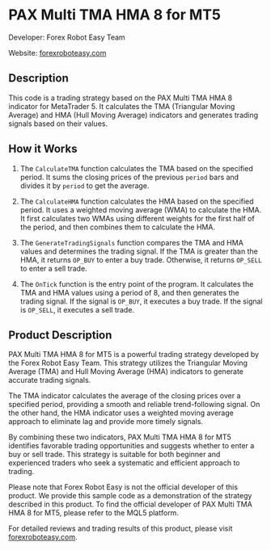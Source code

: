 # PAX Multi TMA HMA 8 for MT5

Developer: Forex Robot Easy Team

Website: [forexroboteasy.com](https://forexroboteasy.com/forex-robot-review/pax-multi-tma-hma-8-mt5-review-strategy-insights/)

## Description

This code is a trading strategy based on the PAX Multi TMA HMA 8 indicator for MetaTrader 5. It calculates the TMA (Triangular Moving Average) and HMA (Hull Moving Average) indicators and generates trading signals based on their values.

## How it Works

1. The `CalculateTMA` function calculates the TMA based on the specified period. It sums the closing prices of the previous `period` bars and divides it by `period` to get the average.

2. The `CalculateHMA` function calculates the HMA based on the specified period. It uses a weighted moving average (WMA) to calculate the HMA. It first calculates two WMAs using different weights for the first half of the period, and then combines them to calculate the HMA.

3. The `GenerateTradingSignals` function compares the TMA and HMA values and determines the trading signal. If the TMA is greater than the HMA, it returns `OP_BUY` to enter a buy trade. Otherwise, it returns `OP_SELL` to enter a sell trade.

4. The `OnTick` function is the entry point of the program. It calculates the TMA and HMA values using a period of 8, and then generates the trading signal. If the signal is `OP_BUY`, it executes a buy trade. If the signal is `OP_SELL`, it executes a sell trade.

## Product Description

PAX Multi TMA HMA 8 for MT5 is a powerful trading strategy developed by the Forex Robot Easy Team. This strategy utilizes the Triangular Moving Average (TMA) and Hull Moving Average (HMA) indicators to generate accurate trading signals.

The TMA indicator calculates the average of the closing prices over a specified period, providing a smooth and reliable trend-following signal. On the other hand, the HMA indicator uses a weighted moving average approach to eliminate lag and provide more timely signals.

By combining these two indicators, PAX Multi TMA HMA 8 for MT5 identifies favorable trading opportunities and suggests whether to enter a buy or sell trade. This strategy is suitable for both beginner and experienced traders who seek a systematic and efficient approach to trading.

Please note that Forex Robot Easy is not the official developer of this product. We provide this sample code as a demonstration of the strategy described in this product. To find the official developer of PAX Multi TMA HMA 8 for MT5, please refer to the MQL5 platform.

For detailed reviews and trading results of this product, please visit [forexroboteasy.com](https://forexroboteasy.com/forex-robot-review/pax-multi-tma-hma-8-mt5-review-strategy-insights/).
